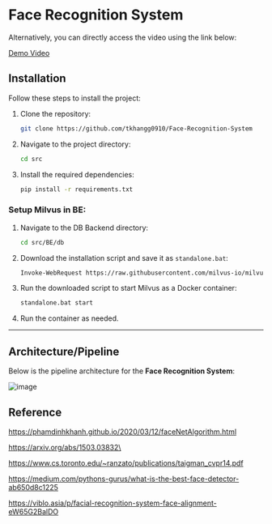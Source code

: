 # Face Recognition System

Alternatively, you can directly access the video using the link below:

[Demo Video](https://github.com/tkhangg0910/Face-Recoginition-System/blob/main/src/Demo/demo.mp4)
## Installation

Follow these steps to install the project:

1. Clone the repository:
    ```bash
    git clone https://github.com/tkhangg0910/Face-Recognition-System
    ```
2. Navigate to the project directory:
    ```bash
    cd src
    ```
3. Install the required dependencies:
    ```bash
    pip install -r requirements.txt
    ```

### Setup Milvus in BE:
1. Navigate to the DB Backend directory:
    ```bash
    cd src/BE/db
    ```
2. Download the installation script and save it as `standalone.bat`:
    ```bash
    Invoke-WebRequest https://raw.githubusercontent.com/milvus-io/milvus/refs/heads/master/scripts/standalone_embed.bat -OutFile standalone.bat
    ```
3. Run the downloaded script to start Milvus as a Docker container:
    ```bash
    standalone.bat start
    ```
4. Run the container as needed.

---

## Architecture/Pipeline

Below is the pipeline architecture for the **Face Recognition System**:

![image](https://github.com/user-attachments/assets/84c0ac14-5aed-4091-a1f8-01255524298f)

## Reference
https://phamdinhkhanh.github.io/2020/03/12/faceNetAlgorithm.html

https://arxiv.org/abs/1503.03832\

https://www.cs.toronto.edu/~ranzato/publications/taigman_cvpr14.pdf

https://medium.com/pythons-gurus/what-is-the-best-face-detector-ab650d8c1225

https://viblo.asia/p/facial-recognition-system-face-alignment-eW65G2BalDO
